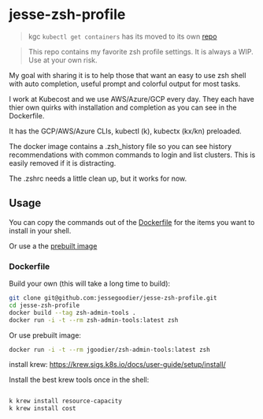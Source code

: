 # jesse-zsh-profile

> kgc `kubectl get containers` has its moved to its own [repo](https://github.com/jessegoodier/kgc)

> This repo contains my favorite zsh profile settings. It is always a WIP. Use at your own risk.

My goal with sharing it is to help those that want an easy to use zsh shell with auto completion, useful prompt and colorful output for most tasks.

I work at Kubecost and we use AWS/Azure/GCP every day. They each have thier own quirks with installation and completion as you can see in the Dockerfile.

It has the GCP/AWS/Azure CLIs, kubectl (k), kubectx (kx/kn) preloaded.

The docker image contains a .zsh_history file so you can see history recommendations with common commands to login and list clusters. This is easily removed if it is distracting.

The .zshrc needs a little clean up, but it works for now.

## Usage

You can copy the commands out of the [Dockerfile](Dockerfile) for the items you want to install in your shell.

Or use a the [prebuilt image](https://hub.docker.com/r/jgoodier/zsh-admin-tools)

### Dockerfile

Build your own (this will take a long time to build):

```sh
git clone git@github.com:jessegoodier/jesse-zsh-profile.git
cd jesse-zsh-profile
docker build --tag zsh-admin-tools .
docker run -i -t --rm zsh-admin-tools:latest zsh
```

Or use prebuilt image:

```sh
docker run -i -t --rm jgoodier/zsh-admin-tools:latest zsh
```

install krew:
<https://krew.sigs.k8s.io/docs/user-guide/setup/install/>

Install the best krew tools once in the shell:

```sh

k krew install resource-capacity
k krew install cost
```
